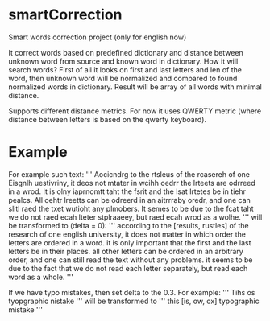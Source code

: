 # smartCorrection
Smart words correction project (only for english now)

It correct words based on predefined dictionary and distance between unknown word from source and known word in dictionary.
How it will search words?
First of all it looks on first and last letters and len of the word, then unknown word will be normalized and compared to found normalized words in dictionary.
Result will be array of all words with minimal distance.

Supports different distance metrics. For now it uses QWERTY metric (where distance between letters is based on the qwerty keyboard).

# Example
For example such text:
'''
Aocicndrg to the rtsleus of the rcasereh of one Eisgnlh uestivriny,
it deos not mtater in wcihh oedrr the lrteets are odrreed in a wrod.
It is olny iaprnomtt taht the fsrit and the lsat lrtetes be in tiehr pealcs.
All oehtr lreetts can be odreerd in an aitrrraby oredr, and one can slitl
raed the txet wutioht any plmobers. It semes to be due to the fcat taht we
do not raed ecah lteter stplraaeey, but raed ecah wrod as a wolhe.
'''
will be transformed to (delta = 0):
'''
according to the [results, rustles] of the research of one english university,
it does not matter in which order the letters are ordered in a word.
it is only important that the first and the last letters be in their places.
all other letters can be ordered in an arbitrary order, and one can still
read the text without any problems. it seems to be due to the fact that we
do not read each letter separately, but read each word as a whole.
'''

If we have typo mistakes, then set delta to the 0.3. For example:
'''
Tihs os tyopgraphic nistake
'''
will be transformed to 
'''
this [is, ow, ox] typographic mistake
'''
